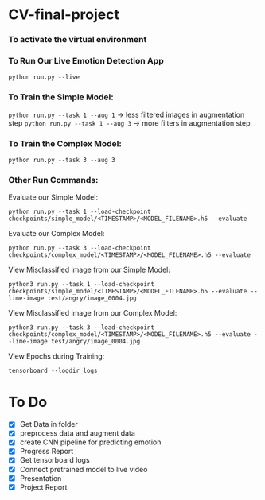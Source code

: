# CV-final-project
### To activate the virtual environment 
### To Run Our Live Emotion Detection App ####
```python run.py --live```

### To Train the Simple Model: ###
```python run.py --task 1 --aug 1```  -> less filtered images in augmentation step 
```python run.py --task 1 --aug 3```  -> more filters in augmentation step 

### To Train the Complex Model: ###
```python run.py --task 3 --aug 3```

### Other Run Commands: ###
Evaluate our Simple Model:

```python run.py --task 1 --load-checkpoint checkpoints/simple_model/<TIMESTAMP>/<MODEL_FILENAME>.h5 --evaluate```

Evaluate our Complex Model:

```python run.py --task 3 --load-checkpoint checkpoints/complex_model/<TIMESTAMP>/<MODEL_FILENAME>.h5 --evaluate```

View Misclassified image from our Simple Model:

```python3 run.py --task 1 --load-checkpoint checkpoints/simple_model/<TIMESTAMP>/<MODEL_FILENAME>.h5 --evaluate --lime-image test/angry/image_0004.jpg```

View Misclassified image from our Complex Model:

```python3 run.py --task 3 --load-checkpoint checkpoints/complex_model/<TIMESTAMP>/<MODEL_FILENAME>.h5 --evaluate --lime-image test/angry/image_0004.jpg```

View Epochs during Training:

```tensorboard --logdir logs```

# To Do #
- [x] Get Data in folder 
- [x] preprocess data and augment data
- [x] create CNN pipeline for predicting emotion 
- [x] Progress Report
- [x] Get tensorboard logs 
- [x] Connect pretrained model to live video 
- [x] Presentation
- [x] Project Report 
